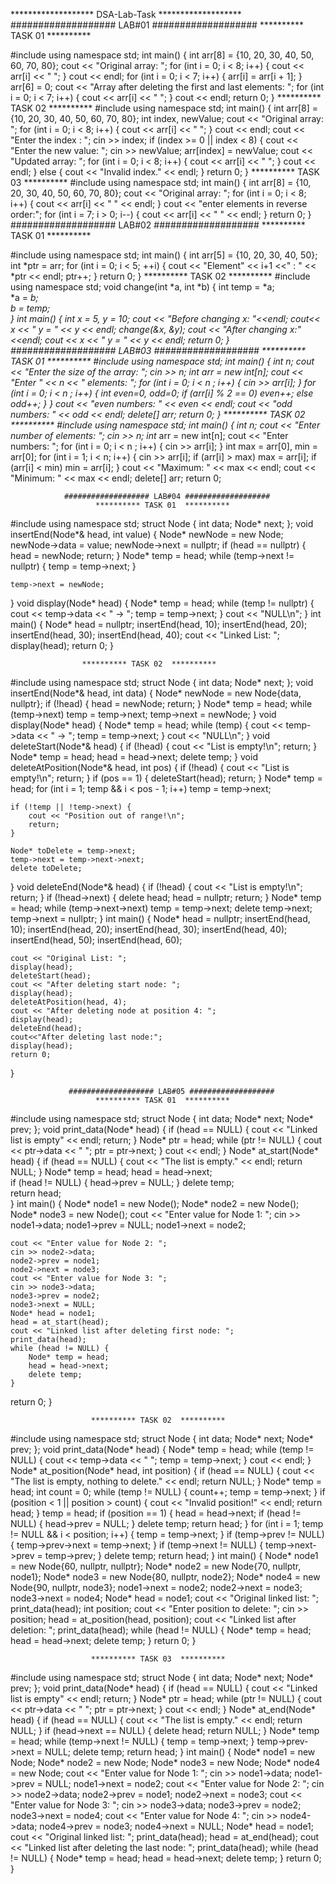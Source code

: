 ******************* DSA-Lab-Task ******************* 
################### LAB#01 ###################
             ********** TASK 01  **********
          
#include<iostream>
using namespace std;
int main() {
    int arr[8] = {10, 20, 30, 40, 50, 60, 70, 80};
    cout << "Original array: ";
    for (int i = 0; i < 8; i++) {
        cout << arr[i] << " ";
    }
    cout << endl;
    for (int i = 0; i < 7; i++) {
        arr[i] = arr[i + 1];
    }
    arr[6] = 0;
    cout << "Array after deleting the first and last elements: ";
    for (int i = 0; i < 7; i++) {
        cout << arr[i] << " ";
    }
    cout << endl;
    return 0;
}
                 ********** TASK 02  **********
#include <iostream>
using namespace std;
int main() {
    int arr[8] = {10, 20, 30, 40, 50, 60, 70, 80};
    int index, newValue;
    cout << "Original array: ";
    for (int i = 0; i < 8; i++) {
        cout << arr[i] << " ";
    }
    cout << endl;
    cout << "Enter the index : ";
    cin >> index;
    if (index >= 0 || index < 8) {
        cout << "Enter the new value: ";
        cin >> newValue;
        arr[index] = newValue;
        cout << "Updated array: ";
        for (int i = 0; i < 8; i++) {
            cout << arr[i] << " ";
        }
        cout << endl;
    } else {
        cout << "Invalid index." << endl;
    }
    return 0;
}
                  ********** TASK 03  **********
#include <iostream>
using namespace std;
int main() {
    int arr[8] = {10, 20, 30, 40, 50, 60, 70, 80};
    cout << "Original array: ";
    for (int i = 0; i < 8; i++) {
        cout << arr[i] << " " << endl;
    }
    cout << "enter elements in reverse order:";
    for (int i = 7; i > 0; i--) {
        cout << arr[i] << " " << endl;
    }
    return 0;
}
                ################### LAB#02 ###################
                      ********** TASK 01  **********
            
#include <iostream>
using namespace std;
int main()
{
    int arr[5] = {10, 20, 30, 40, 50};
    int *ptr = arr;
    for (int i = 0; i < 5; ++i)
{
        cout << "Element" << i+1 <<" : " << *ptr << endl;
        ptr++;
    }
    return 0;
}
                        ********** TASK 02  **********
#include <iostream>
using namespace std;
void change(int *a, int *b) {
    int temp = *a;  
    *a = *b;        
    *b = temp;      
}
int main() {
    int x = 5, y = 10;
    cout << "Before changing x: "<<endl;
cout<<  x << " y = " << y << endl;
    change(&x, &y);
    cout << "After changing x:"<<endl;
cout << x << " y = " << y << endl;
    return 0;
}
                ################### LAB#03 ###################
                       ********** TASK 01  **********
#include <iostream>
using namespace std;
int main() {
    int n;
    cout << "Enter the size of the array: ";
    cin >> n;
    int* arr = new int[n];
    cout << "Enter " << n << " elements: ";
    for (int i = 0; i < n ; i++) {
        cin >> arr[i];
}
 for (int i = 0; i < n ; i++)
 {
      int even=0, odd=0;
        if (arr[i] % 2 == 0)
            even++;
        else
            odd++;
        }
    }
    cout << "even numbers: " << even << endl;
    cout << "odd numbers: " << odd << endl;
    delete[] arr;
    return 0;
}
                       ********** TASK 02  **********
#include <iostream>
using namespace std;
int main()
 {
    int n;
    cout << "Enter number of elements: ";
    cin >> n;
    int* arr = new int[n];
    cout << "Enter numbers: ";
     for (int i = 0; i < n ; i++)
{
    cin >> arr[i];
}
    int max = arr[0], min = arr[0];
    for (int i = 1; i < n; i++) {
        cin >> arr[i];
        if (arr[i] > max) max = arr[i];
        if (arr[i] < min) min = arr[i];
    }
    cout << "Maximum: " << max  << endl;
    cout << "Minimum: " << max  << endl;
    delete[] arr;
    return 0;

                ################### LAB#04 ###################
                       ********** TASK 01  **********
  #include <iostream>
using namespace std;
struct Node {
    int data;
    Node* next;
};
void insertEnd(Node*& head, int value) {
    Node* newNode = new Node;
    newNode->data = value;
    newNode->next = nullptr;
    if (head == nullptr) {
        head = newNode;
        return;
    }
    Node* temp = head;
    while (temp->next != nullptr) {
        temp = temp->next;
    }

    temp->next = newNode;
}
void display(Node* head) {
    Node* temp = head;
    while (temp != nullptr) {
        cout << temp->data << " -> ";
        temp = temp->next;
    }
    cout << "NULL\n";
}
int main() {
    Node* head = nullptr; 
    insertEnd(head, 10);
    insertEnd(head, 20);
    insertEnd(head, 30);
    insertEnd(head, 40);
    cout << "Linked List: ";
    display(head);
    return 0;
} 

                    ********** TASK 02  **********
   #include <iostream>
using namespace std;
struct Node {
    int data;
    Node* next;
};
void insertEnd(Node*& head, int data) {
    Node* newNode = new Node{data, nullptr};
    if (!head) {
        head = newNode;
        return;
    }
    Node* temp = head;
    while (temp->next)
        temp = temp->next;
    temp->next = newNode;
}
void display(Node* head) {
    Node* temp = head;
    while (temp) {
        cout << temp->data << " -> ";
        temp = temp->next;
    }
    cout << "NULL\n";
}
void deleteStart(Node*& head) {
    if (!head) {
        cout << "List is empty!\n";
        return;
    }
    Node* temp = head;
    head = head->next;
    delete temp;
}
void deleteAtPosition(Node*& head, int pos) {
    if (!head) {
        cout << "List is empty!\n";
        return;
    }
    if (pos == 1) {
        deleteStart(head);
        return;
    }
    Node* temp = head;
    for (int i = 1; temp && i < pos - 1; i++)
        temp = temp->next;
    
    if (!temp || !temp->next) {
        cout << "Position out of range!\n";
        return;
    }

    Node* toDelete = temp->next;
    temp->next = temp->next->next;
    delete toDelete;
}
void deleteEnd(Node*& head) {
    if (!head) {
        cout << "List is empty!\n";
        return;
    }
    if (!head->next) {
        delete head;
        head = nullptr;
        return;
    }
    Node* temp = head;
    while (temp->next->next)
        temp = temp->next;
    delete temp->next;
    temp->next = nullptr;
}
int main() {
    Node* head = nullptr;
    insertEnd(head, 10);
    insertEnd(head, 20);
    insertEnd(head, 30);
    insertEnd(head, 40);
    insertEnd(head, 50);
    insertEnd(head, 60);

    cout << "Original List: ";
    display(head);
    deleteStart(head);
    cout << "After deleting start node: ";
    display(head);
    deleteAtPosition(head, 4);
    cout << "After deleting node at position 4: ";
    display(head);
    deleteEnd(head);
    cout<<"After deleting last node:";
    display(head);
    return 0;
}                   

                 ################### LAB#05 ###################
                       ********** TASK 01  **********

  #include <iostream>
using namespace std;
struct Node {
    int data;
    Node* next;
    Node* prev;
};
void print_data(Node* head) {
    if (head == NULL) {
        cout << "Linked list is empty" << endl;
        return;
    }
    Node* ptr = head;
    while (ptr != NULL) {
        cout << ptr->data << " ";
        ptr = ptr->next;
    }
    cout << endl;
}
Node* at_start(Node* head) {
    if (head == NULL) {
        cout << "The list is empty." << endl;
        return NULL;
    }
    Node* temp = head;
    head = head->next;  
    if (head != NULL) {
        head->prev = NULL; 
    }
    delete temp;  
    return head;  
}
int main() {
    Node* node1 = new Node();
    Node* node2 = new Node();
    Node* node3 = new Node();
    cout << "Enter value for Node 1: ";
    cin >> node1->data;
    node1->prev = NULL;
    node1->next = node2;

    cout << "Enter value for Node 2: ";
    cin >> node2->data;
    node2->prev = node1;
    node2->next = node3;
    cout << "Enter value for Node 3: ";
    cin >> node3->data;
    node3->prev = node2;
    node3->next = NULL;
    Node* head = node1; 
    head = at_start(head);
    cout << "Linked list after deleting first node: ";
    print_data(head);
    while (head != NULL) {
        Node* temp = head;
        head = head->next;
        delete temp;  
    }
return 0;
}

                      ********** TASK 02  **********

#include <iostream>
using namespace std;
struct Node {
int data;
Node* next;
Node* prev;
};
void print_data(Node* head) {
Node* temp = head;
while (temp != NULL) {
cout << temp->data << " ";
temp = temp->next;
}
cout << endl;
}
Node* at_position(Node* head, int position) {
if (head == NULL) {
cout << "The list is empty, nothing to delete." << endl;
return NULL;
}
Node* temp = head;
int count = 0;
while (temp != NULL) {
count++;
temp = temp->next;
}
if (position < 1 || position > count) {
cout << "Invalid position!" << endl;
return head;
}
temp = head;
if (position == 1) {
head = head->next;
if (head != NULL) {
head->prev = NULL;
}
delete temp;
return head;
}
for (int i = 1; temp != NULL && i < position; i++) {
temp = temp->next;
}
if (temp->prev != NULL) {
temp->prev->next = temp->next;
}
if (temp->next != NULL) {
temp->next->prev = temp->prev;
}
delete temp;
return head;
}
int main() {
Node* node1 = new Node{60, nullptr, nullptr};
Node* node2 = new Node{70, nullptr, node1};
Node* node3 = new Node{80, nullptr, node2};
Node* node4 = new Node{90, nullptr, node3};
node1->next = node2;
node2->next = node3;
node3->next = node4;
Node* head = node1;
cout << "Original linked list: ";
print_data(head);
int position;
cout << "Enter position to delete: ";
cin >> position;
head = at_position(head, position);
cout << "Linked list after deletion: ";
print_data(head);
while (head != NULL) {
Node* temp = head;
head = head->next;
delete temp;
}
return 0;
}

                      ********** TASK 03  **********

#include <iostream>
using namespace std;
struct Node {
int data;
Node* next;
Node* prev;
};
void print_data(Node* head) {
if (head == NULL) {
cout << "Linked list is empty" << endl;
return;
}
Node* ptr = head;
while (ptr != NULL) {
cout << ptr->data << " ";
ptr = ptr->next;
}
cout << endl;
}
Node* at_end(Node* head) {
if (head == NULL) {
cout << "The list is empty." << endl;
return NULL;
}
if (head->next == NULL) {
delete head;
return NULL;
}
Node* temp = head;
while (temp->next != NULL) {
temp = temp->next;
}
temp->prev->next = NULL;
delete temp;
return head;
}
int main() {
Node* node1 = new Node;
Node* node2 = new Node;
Node* node3 = new Node;
Node* node4 = new Node;
cout << "Enter value for Node 1: ";
cin >> node1->data;
node1->prev = NULL;
node1->next = node2;
cout << "Enter value for Node 2: ";
cin >> node2->data;
node2->prev = node1;
node2->next = node3;
cout << "Enter value for Node 3: ";
cin >> node3->data;
node3->prev = node2;
node3->next = node4;
cout << "Enter value for Node 4: ";
cin >> node4->data;
node4->prev = node3;
node4->next = NULL;
Node* head = node1;
cout << "Original linked list: ";
print_data(head);
head = at_end(head);
cout << "Linked list after deleting the last node: ";
print_data(head);
while (head != NULL) {
Node* temp = head;
head = head->next;
delete temp;
}
return 0;
}



         


